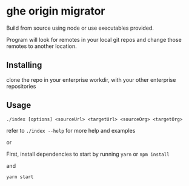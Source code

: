 # ghe origin migrator

Build from source using node or use executables provided.

Program will look for remotes in your local git repos and change those remotes to another location.

## Installing

clone the repo in your enterprise workdir, with your other enterprise repositories

## Usage

`./index [options] <sourceUrl> <targetUrl> <sourceOrg> <targetOrg>`

refer to `./index --help` for more help and examples

or

First, install dependencies to start by running 
`yarn` or `npm install`

and

`yarn start`
